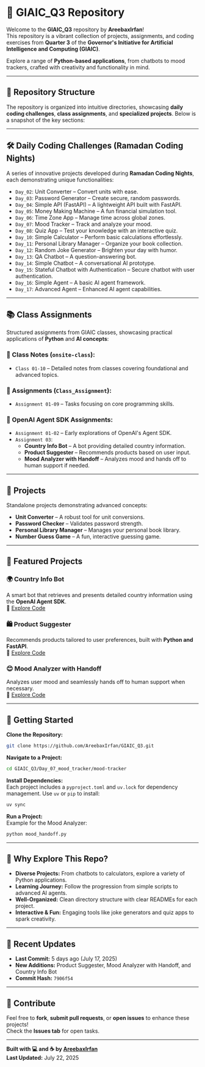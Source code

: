 

# 🌟 GIAIC_Q3 Repository

Welcome to the **GIAIC_Q3** repository by **AreebaxIrfan**!  
This repository is a vibrant collection of projects, assignments, and coding exercises from **Quarter 3** of the **Governor's Initiative for Artificial Intelligence and Computing (GIAIC)**.

Explore a range of **Python-based applications**, from chatbots to mood trackers, crafted with creativity and functionality in mind.

---

## 📂 Repository Structure

The repository is organized into intuitive directories, showcasing **daily coding challenges**, **class assignments**, and **specialized projects**. Below is a snapshot of the key sections:

---

## 🛠️ Daily Coding Challenges (Ramadan Coding Nights)

A series of innovative projects developed during **Ramadan Coding Nights**, each demonstrating unique functionalities:

- `Day_02`: Unit Converter – Convert units with ease.  
- `Day_03`: Password Generator – Create secure, random passwords.  
- `Day_04`: Simple API (FastAPI) – A lightweight API built with FastAPI.  
- `Day_05`: Money Making Machine – A fun financial simulation tool.  
- `Day_06`: Time Zone App – Manage time across global zones.  
- `Day_07`: Mood Tracker – Track and analyze your mood.  
- `Day_08`: Quiz App – Test your knowledge with an interactive quiz.  
- `Day_10`: Simple Calculator – Perform basic calculations effortlessly.  
- `Day_11`: Personal Library Manager – Organize your book collection.  
- `Day_12`: Random Joke Generator – Brighten your day with humor.  
- `Day_13`: QA Chatbot – A question-answering bot.  
- `Day_14`: Simple Chatbot – A conversational AI prototype.  
- `Day_15`: Stateful Chatbot with Authentication – Secure chatbot with user authentication.  
- `Day_16`: Simple Agent – A basic AI agent framework.  
- `Day_17`: Advanced Agent – Enhanced AI agent capabilities.  

---

## 📚 Class Assignments

Structured assignments from GIAIC classes, showcasing practical applications of **Python** and **AI concepts**:

### 🔹 Class Notes (`onsite-class`):
- `Class 01-10` – Detailed notes from classes covering foundational and advanced topics.

### 🔹 Assignments (`Class_Assignment`):
- `Assignment 01-09` – Tasks focusing on core programming skills.

### 🔹 OpenAI Agent SDK Assignments:
- `Assignment 01-02` – Early explorations of OpenAI's Agent SDK.  
- `Assignment 03`:  
  - **Country Info Bot** – A bot providing detailed country information.  
  - **Product Suggester** – Recommends products based on user input.  
  - **Mood Analyzer with Handoff** – Analyzes mood and hands off to human support if needed.

---

## 🎯 Projects

Standalone projects demonstrating advanced concepts:

- **Unit Converter** – A robust tool for unit conversions.  
- **Password Checker** – Validates password strength.  
- **Personal Library Manager** – Manages your personal book library.  
- **Number Guess Game** – A fun, interactive guessing game.

---

## 🚀 Featured Projects

### 🌍 Country Info Bot  
A smart bot that retrieves and presents detailed country information using the **OpenAI Agent SDK**.  
🔗 [Explore Code](#)

### 🛍️ Product Suggester  
Recommends products tailored to user preferences, built with **Python and FastAPI**.  
🔗 [Explore Code](#)

### 😊 Mood Analyzer with Handoff  
Analyzes user mood and seamlessly hands off to human support when necessary.  
🔗 [Explore Code](#)

---

## 📝 Getting Started

**Clone the Repository:**
```bash
git clone https://github.com/AreebaxIrfan/GIAIC_Q3.git
```

**Navigate to a Project:**
```bash
cd GIAIC_Q3/Day_07_mood_tracker/mood-tracker
```

**Install Dependencies:**  
Each project includes a `pyproject.toml` and `uv.lock` for dependency management. Use `uv` or `pip` to install:
```bash
uv sync
```

**Run a Project:**  
Example for the Mood Analyzer:
```bash
python mood_handoff.py
```

---

## 🌈 Why Explore This Repo?

- **Diverse Projects:** From chatbots to calculators, explore a variety of Python applications.  
- **Learning Journey:** Follow the progression from simple scripts to advanced AI agents.  
- **Well-Organized:** Clean directory structure with clear READMEs for each project.  
- **Interactive & Fun:** Engaging tools like joke generators and quiz apps to spark creativity.

---

## 📌 Recent Updates

- **Last Commit:** 5 days ago (July 17, 2025)  
- **New Additions:** Product Suggester, Mood Analyzer with Handoff, and Country Info Bot  
- **Commit Hash:** `7906f54`

---

## 🤝 Contribute

Feel free to **fork**, **submit pull requests**, or **open issues** to enhance these projects!  
Check the **Issues tab** for open tasks.

---

**Built with 💻 and ☕ by [AreebaxIrfan](https://github.com/AreebaxIrfan)**  
**Last Updated:** July 22, 2025
